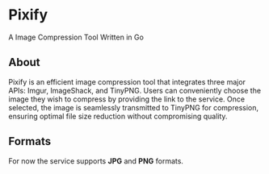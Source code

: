 # Pixify

A Image Compression Tool Written in Go

## About

Pixify is an efficient image compression tool that integrates three major APIs: Imgur, ImageShack, and TinyPNG. Users can conveniently choose the image they wish to compress by providing the link to the service. Once selected, the image is seamlessly transmitted to TinyPNG for compression, ensuring optimal file size reduction without compromising quality.

## Formats

For now the service supports **JPG** and **PNG** formats.
